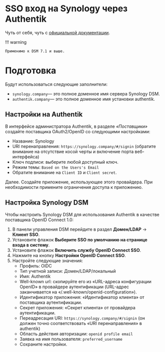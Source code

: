 # SSO вход на Synology через Authentik

Чуть от себя, чуть с [официальной документации](https://kb.synology.com/en-af/DSM/help/DSM/AdminCenter/file_directory_service_sso?version=7). 

!!! warning

    Применимо к DSM 7.1 и выше.

# Подготовка

Будут использоваться следующие заполнители:

- `synology.company`— это полное доменное имя сервера Synology DSM.
- `authentik.company`— это полное доменное имя установки authentik.

## Настройки на Authentik

В интерфейсе администратора Authentik, в разделе *«Поставщики»* создайте поставщика OAuth2/OpenID со следующими настройками:

- Название: Synology
- URI перенаправления: `https://synology.company/#/signin` (обратите внимание на отсутствие косой черты и включение порта веб-интерфейса)
- Ключ подписи: выберите любой доступный ключ.
- Режим темы: `Based on the Users's Email`
- Обратите внимание на `Client ID` и `Client secret`.

Далее. Создайте приложение, использующее этого провайдера. При необходимости примените ограничения доступа к приложению.

## Настройка Synology DSM

Чтобы настроить Synology DSM для использования Authentik в качестве поставщика OpenID Connect 1.0:

1. В панели управления DSM перейдите в раздел **Домен/LDAP** -> **Клиент SSO**.
2. Установите флажок **Выберите SSO по умолчанию на странице входа в систему**.
3. Установите флажок **Включить службу OpenID Connect SSO**.
4. Нажмите на кнопку **Настройки OpenID Connect SSO**.
5. Настройте следующие значения:
    - Профиль: OIDC
    - Тип учетной записи: Домен/LDAP/локальный
    - Имя: Authentik
    - Well-known url: скопируйте его из «URL-адреса конфигурации OpenID» в провайдере аутентификации (URL-адрес заканчивается на «/.well-known/openid-configuration»).
    - Идентификатор приложения: «Идентификатор клиента» от поставщика аутентификации.
    - Секрет приложения: «Секрет клиента» от провайдера аутентификации.
    - Переадресация URI: `https://synology.company/#/signin` (он должен точно соответствовать «URI перенаправления» в authentik)
    - Область действия авторизации: `openid profile email`
    - Заявка на имя пользователя: `preferred_username`
    - Сохраните настройки.